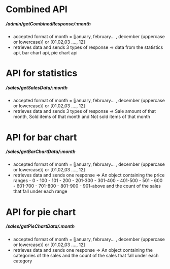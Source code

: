 <h1>Combined API</h1>
<h5>/admin/getCombinedResponse/:month</h5>

<ul>
   <li>
accepted format of month = [january, february... , december (uppercase or lowercase)] or [01,02,03 ...., 12]   
   </li>
   <li>
retrieves data and sends 3 types of response
 => data from the statistics api, bar chart api, pie chart api
   
   </li>
</ul>

<h1>API for statistics</h1>

<h5>/sales/getSalesData/:month</h5>

<ul>
   <li>
accepted format of month = [january, february... , december (uppercase or lowercase)] or [01,02,03 ...., 12]   
   </li>
   <li>
retrieves data and sends 3 types of response
=> Sale amount of that month, Sold items of that month and Not sold items of that month
   </li>
</ul>

<h1>API for bar chart</h1>

<h5>/sales/getBarChartData/:month</h5>
<ul>
   <li>
   accepted format of month = [january, february... , december (uppercase or lowercase)] or [01,02,03 ...., 12]
   </li>
   <li>
retrieves data and sends one response
 => An object containing the price ranges 
    - 0 - 100
    - 101 - 200
    - 201-300
    - 301-400
    - 401-500
    - 501 - 600
    - 601-700
    - 701-800
    - 801-900
    - 901-above
 and the count of the sales that fall under each range
   
   </li>
</ul>

<h1>API for pie chart</h1>

<h5>/sales/getPieChartData/:month</h5>
<ul>
   <li>accepted format of month = [january, february... , december (uppercase or lowercase)] or [01,02,03 ...., 12]</li>
   <li>retrieves data and sends one response
   => An object containing the categories of the sales
   and the count of the sales that fall under each category</li>
</ul>
